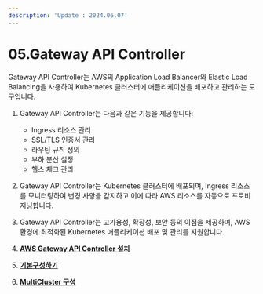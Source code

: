 ```yaml
---
description: 'Update : 2024.06.07'
---
```


# 05.Gateway API Controller

Gateway API Controller는 AWS의 Application Load Balancer와 Elastic Load Balancing을 사용하여 Kubernetes 클러스터에 애플리케이션을 배포하고 관리하는 도구입니다.

1. Gateway API Controller는 다음과 같은 기능을 제공합니다:
   * Ingress 리소스 관리
   * SSL/TLS 인증서 관리
   * 라우팅 규칙 정의
   * 부하 분산 설정
   * 헬스 체크 관리
2. Gateway API Controller는 Kubernetes 클러스터에 배포되며, Ingress 리소스를 모니터링하여 변경 사항을 감지하고 이에 따라 AWS 리소스를 자동으로 프로비저닝합니다.
3. Gateway API Controller는 고가용성, 확장성, 보안 등의 이점을 제공하며, AWS 환경에 최적화된 Kubernetes 애플리케이션 배포 및 관리를 지원합니다.



1. [**AWS Gateway API Controller 설치**](page-1.md)
2. [**기본구성하기**](undefined.md)
3. [**MultiCluster 구성**](multicluster.md)

